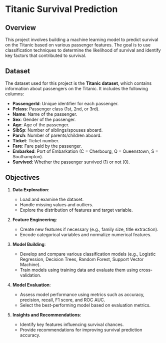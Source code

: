 # Titanic Survival Prediction

## Overview

This project involves building a machine learning model to predict survival on the Titanic based on various passenger features. The goal is to use classification techniques to determine the likelihood of survival and identify key factors that contributed to survival.

## Dataset

The dataset used for this project is the **Titanic dataset**, which contains information about passengers on the Titanic. It includes the following columns:

- **PassengerId**: Unique identifier for each passenger.
- **Pclass**: Passenger class (1st, 2nd, or 3rd).
- **Name**: Name of the passenger.
- **Sex**: Gender of the passenger.
- **Age**: Age of the passenger.
- **SibSp**: Number of siblings/spouses aboard.
- **Parch**: Number of parents/children aboard.
- **Ticket**: Ticket number.
- **Fare**: Fare paid by the passenger.
- **Embarked**: Port of Embarkation (C = Cherbourg, Q = Queenstown, S = Southampton).
- **Survived**: Whether the passenger survived (1) or not (0).

## Objectives

1. **Data Exploration**:
   - Load and examine the dataset.
   - Handle missing values and outliers.
   - Explore the distribution of features and target variable.

2. **Feature Engineering**:
   - Create new features if necessary (e.g., family size, title extraction).
   - Encode categorical variables and normalize numerical features.

3. **Model Building**:
   - Develop and compare various classification models (e.g., Logistic Regression, Decision Trees, Random Forest, Support Vector Machine).
   - Train models using training data and evaluate them using cross-validation.

4. **Model Evaluation**:
   - Assess model performance using metrics such as accuracy, precision, recall, F1 score, and ROC AUC.
   - Select the best-performing model based on evaluation metrics.

5. **Insights and Recommendations**:
   - Identify key features influencing survival chances.
   - Provide recommendations for improving survival prediction accuracy.
